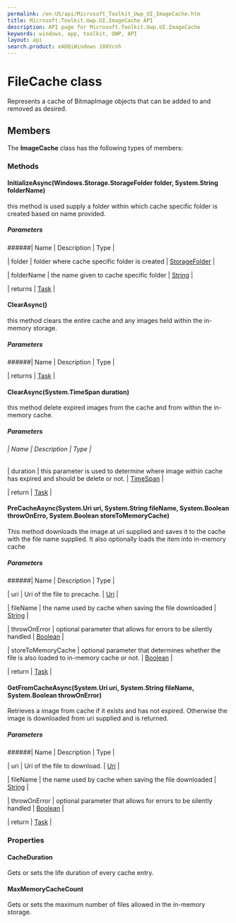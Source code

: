 ```yaml
---
permalink: /en-US/api/Microsoft_Toolkit_Uwp_UI_ImageCache.htm
title: Microsoft.Toolkit.Uwp.UI.ImageCache API 
description: API page for Microsoft.Toolkit.Uwp.UI.ImageCache
keywords: windows, app, toolkit, UWP, API
layout: api
search.product: eADQiWindows 10XVcnh
---
```



# FileCache class

Represents a cache of BitmapImage objects that can be added to and removed as desired.

## Members

The **ImageCache** class has the following types of members:

### Methods

#### InitializeAsync(Windows.Storage.StorageFolder folder, System.String folderName)

this method is used supply a folder within which cache specific folder is created based on name provided.

##### Parameters
######| Name | Description | Type |

| folder | folder where cache specific folder is created | [StorageFolder](https://msdn.microsoft.com/en-us/library/windows/apps/windows.storage.storagefolder.aspx) |

| folderName | the name given to cache specific folder | [String](https://msdn.microsoft.com/en-us/library/windows/apps/system.string.aspx) |

| returns | [Task](https://msdn.microsoft.com/en-us/library/windows/apps/system.threading.tasks.task.aspx) |


#### ClearAsync()

this method clears the entire cache and any images held within the in-memory storage.

##### Parameters
######| Name | Description | Type |

| returns | [Task](https://msdn.microsoft.com/en-us/library/windows/apps/system.threading.tasks.task.aspx) |


#### ClearAsync(System.TimeSpan duration)

this method delete expired images from the cache and from within the in-memory cache.

##### Parameters
###### | Name | Description | Type |

| duration | this parameter is used to determine where image within cache has expired and should be delete or not. | [TimeSpan](https://msdn.microsoft.com/en-us/library/windows/apps/system.timespan.aspx) |

| return | [Task](https://msdn.microsoft.com/en-us/library/windows/apps/system.threading.tasks.task.aspx) |


#### PreCacheAsync(System.Uri uri, System.String fileName, System.Boolean throwOnErro, System.Boolean storeToMemoryCache)

This method downloads the image at uri supplied and saves it to the cache with the file name supplied. It also optionally loads the item into in-memory cache

##### Parameters
######| Name | Description | Type |

| uri | Uri of the file to precache. | [Uri](https://msdn.microsoft.com/library/windows/apps/System.Uri) |

| fileName | the name used by cache when saving the file downloaded | [String](https://msdn.microsoft.com/en-us/library/windows/apps/system.string.aspx) |

| throwOnError | optional parameter that allows for errors to be silently handled | [Boolean](https://msdn.microsoft.com/en-us/library/windows/apps/system.boolean.aspx) |

| storeToMemoryCache | optional parameter that determines whether the file is also loaded to in-memory cache or not. | [Boolean](https://msdn.microsoft.com/en-us/library/windows/apps/system.boolean.aspx) |

| return | [Task](https://msdn.microsoft.com/en-us/library/windows/apps/system.threading.tasks.task.aspx) |


#### GetFromCacheAsync(System.Uri uri, System.String fileName, System.Boolean throwOnError)

Retrieves a image from cache if it exists and has not expired. Otherwise the image is downloaded from uri supplied and is returned.

##### Parameters
######| Name | Description | Type |

| uri | Uri of the file to download. | [Uri](https://msdn.microsoft.com/library/windows/apps/System.Uri) |

| fileName | the name used by cache when saving the file downloaded | [String](https://msdn.microsoft.com/en-us/library/windows/apps/system.string.aspx) |

| throwOnError | optional parameter that allows for errors to be silently handled | [Boolean](https://msdn.microsoft.com/en-us/library/windows/apps/system.boolean.aspx) |

| return | [Task<BitmapImage>](https://msdn.microsoft.com/en-us/library/windows/apps/dd321424.aspx) |

### Properties

#### CacheDuration

Gets or sets the life duration of every cache entry.


#### MaxMemoryCacheCount

Gets or sets the maximum number of files allowed in the in-memory storage.